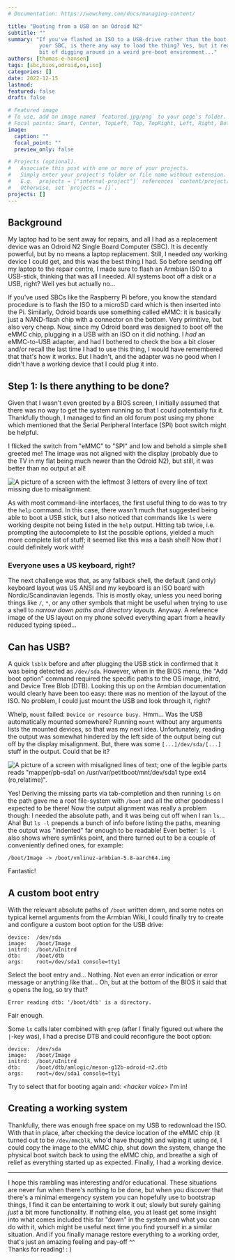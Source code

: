 ```yaml
---
# Documentation: https://wowchemy.com/docs/managing-content/

title: "Booting from a USB on an Odroid N2"
subtitle: ""
summary: "If you've flashed an ISO to a USB-drive rather than the boot card of
          your SBC, is there any way to load the thing? Yes, but it requires a
          bit of digging around in a weird pre-boot environment..."
authors: [thomas-e-hansen]
tags: [sbc,bios,odroid,os,iso]
categories: []
date: 2022-12-15
lastmod:
featured: false
draft: false

# Featured image
# To use, add an image named `featured.jpg/png` to your page's folder.
# Focal points: Smart, Center, TopLeft, Top, TopRight, Left, Right, BottomLeft, Bottom, BottomRight.
image:
  caption: ""
  focal_point: ""
  preview_only: false

# Projects (optional).
#   Associate this post with one or more of your projects.
#   Simply enter your project's folder or file name without extension.
#   E.g. `projects = ["internal-project"]` references `content/project/deep-learning/index.md`.
#   Otherwise, set `projects = []`.
projects: []
---
```


## Background

My laptop had to be sent away for repairs, and all I had as a replacement device
was an Odroid N2 Single Board Computer (SBC). It is decently powerful, but by no
means a laptop replacement. Still, I needed _any_ working device I could get,
and this was the best thing I had. So before sending off my laptop to the repair
centre, I made sure to flash an Armbian ISO to a USB-stick, thinking that was
all I needed. All systems boot off a disk or a USB, right? Well yes but actually
no...

If you've used SBCs like the Raspberry Pi before, you know the standard
procedure is to flash the ISO to a microSD card which is then inserted into the
Pi. Similarly, Odroid boards use something called eMMC: it is basically just a
NAND-flash chip with a connector on the bottom. Very primitive, but also very
cheap. Now, since my Odroid board was designed to boot off the eMMC chip,
plugging in a USB with an ISO on it did nothing. I _had_ an eMMC-to-USB adapter,
and had I bothered to check the box a bit closer and/or recall the last time I
had to use this thing, I would have remembered that that's how it works. But I
hadn't, and the adapter was no good when I didn't have a working device that I
could plug it into.


## Step 1: Is there anything to be done?

Given that I wasn't even greeted by a BIOS screen, I initially assumed that
there was no way to get the system running so that I could potentially fix it.
Thankfully though, I managed to find an old forum post using my phone which
mentioned that the Serial Peripheral Interface (SPI) boot switch might be
helpful.

I flicked the switch from "eMMC" to "SPI" and low and behold a simple
shell greeted me! The image was not aligned with the display (probably due to
the TV in my flat being much newer than the Odroid N2), but still, it was better
than no output at all!

![A picture of a screen with the leftmost 3 letters of every line of text missing due to misalignment.](odroid-cropped-text.jpg)

As with most command-line interfaces, the first useful thing to do was to try
the `help` command. In this case, there wasn't much that suggested being able to
boot a USB stick, but I also noticed that commands like `ls` were working
despite not being listed in the `help` output. Hitting tab twice, i.e.
prompting the autocomplete to list the possible options, yielded a much more
complete list of stuff; it seemed like this was a bash shell! Now _that_ I could
definitely work with!

### Everyone uses a US keyboard, right?

The next challenge was that, as any fallback shell, the default (and only)
keyboard layout was US ANSI and my keyboard is an ISO board with
Nordic/Scandinavian legends. This is mostly okay, unless you need boring things
like `/`, `*`, or any other symbols that might be useful when trying to use a
shell to _narrow down paths and directory layouts_. Anyway. A reference image of
the US layout on my phone solved everything apart from a heavily reduced typing
speed...


## Can has USB?

A quick `lsblk` before and after plugging the USB stick in confirmed that it was
being detected as `/dev/sda`. However, when in the BIOS menu, the "Add boot
option" command required the specific paths to the OS image, initrd, and Device
Tree Blob (DTB). Looking this up on the Armbian documentation would clearly have
been too easy: there was no mention of the layout of the ISO. No problem, I
could just mount the USB and look through it, right?

Whelp, `mount` failed: `Device or resource busy.` Hmm... Was the USB
automatically mounted somewhere? Running `mount` without any arguments lists the
mounted devices, so that was my next idea. Unfortunately, reading the output was
somewhat hindered by the left side of the output being cut off by the display
misalignment. But, there was some `[...]/dev/sda/[...]` stuff in the output.
Could that be it?

![A picture of a screen with misaligned lines of text; one of the legible parts reads "mapper/pb-sda1 on /usr/var/petitboot/mnt/dev/sda1 type ext4 (ro,relatime)".](odroid-usb-already-mounted.jpg)

Yes! Deriving the missing parts via tab-completion and then running `ls` on the
path gave me a root file-system with `/boot` and all the other goodness I
expected to be there! Now the output alignment was really a problem though: I
needed the absolute path, and it was being cut off when I ran `ls`... Aha! But
`ls -l` prepends a bunch of info before listing the paths, meaning the output
was "indented" far enough to be readable! Even better: `ls -l` also shows where
symlinks point, and there turned out to be a couple of conveniently defined
ones, for example:
```
/boot/Image -> /boot/vmlinuz-armbian-5.8-aarch64.img
```
Fantastic!


## A custom boot entry

With the relevant absolute paths of `/boot` written down, and some notes on
typical kernel arguments from the Armbian Wiki, I could finally try to create
and configure a custom boot option for the USB drive:

```
device:  /dev/sda
image:   /boot/Image
initrd:  /boot/uInitrd
dtb:     /boot/dtb
args:    root=/dev/sda1 console=tty1
```

Select the boot entry and... Nothing. Not even an error indication or error
message or anything like that... Oh, but at the bottom of the BIOS it said that
`g` opens the log, so try that?

```
Error reading dtb: '/boot/dtb' is a directory.
```

Fair enough.

Some `ls` calls later combined with `grep` (after I finally figured out where
the `|`-key was), I had a precise DTB and could reconfigure the boot option:

```
device:  /dev/sda
image:   /boot/Image
initrd:  /boot/uInitrd
dtb:     /boot/dtb/amlogic/meson-g12b-odroid-n2.dtb
args:    root=/dev/sda1 console=tty1
```

Try to select that for booting again and: _\<hacker voice\>_ I'm in!


## Creating a working system

Thankfully, there was enough free space on my USB to redownload the ISO. With
that in place, after checking the device location of the eMMC chip (it turned
out to be `/dev/mmcblk`, who'd have thought) and wiping it using `dd`, I could
copy the image to the eMMC chip, shut down the system, change the physical boot
switch back to using the eMMC chip, and breathe a sigh of relief as everything
started up as expected. Finally, I had a working device.

-----

I hope this rambling was interesting and/or educational. These situations are
never fun when there's nothing to be done, but when you discover that there's a
minimal emergency system you can hopefully use to bootstrap things, I find it
can be entertaining to work it out; slowly but surely gaining _just_ a bit more
functionality. If nothing else, you at least get some insight into what comes
included this far "down" in the system and what you can do with it, which might
be useful next time you find yourself in a similar situation. And if you finally
manage restore everything to a working order, that's just an amazing feeling and
pay-off ^^  
Thanks for reading!  : )

